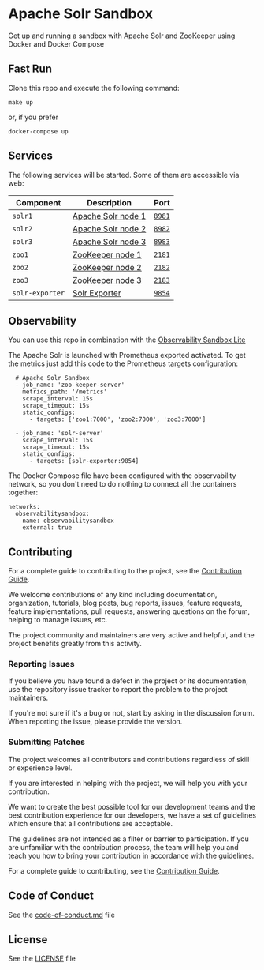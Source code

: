 # Apache Solr Sandbox

Get up and running a sandbox with Apache Solr and ZooKeeper using Docker and Docker Compose

## Fast Run

Clone this repo and execute the following command:

```
make up
```

or, if you prefer

```
docker-compose up
```

## Services

The following services will be started. Some of them are accessible via web:

| Component                                  | Description                                                 | Port      |
| ---------------------------------------    | --------------------------------------------------------    | -------------------------------    |
| `solr1`                                    | [Apache Solr node 1](https://solr.apache.org/)              | [`8981`](http://localhost:8981/) |
| `solr2`                                    | [Apache Solr node 2](https://solr.apache.org/)              | [`8982`](http://localhost:8982/) |
| `solr3`                                    | [Apache Solr node 3](https://solr.apache.org/)              | [`8983`](http://localhost:8983/) |
| `zoo1`                                     | [ZooKeeper node 1](https://zookeeper.apache.org/)           | [`2181`](http://localhost:2181/) |
| `zoo2`                                     | [ZooKeeper node 2](https://zookeeper.apache.org/)           | [`2182`](http://localhost:2182/) |
| `zoo3`                                     | [ZooKeeper node 3](https://zookeeper.apache.org/)           | [`2183`](http://localhost:2183/) |
| `solr-exporter`                            | [Solr Exporter](https://solr.apache.org/guide/7_3/monitoring-solr-with-prometheus-and-grafana.html)                  | [`9854`](http://localhost:9854/) |

## Observability

You can use this repo in combination with the [Observability Sandbox Lite](https://github.com/adriannovegil/observability-sandbox-lite)

The Apache Solr is launched with Prometheus exported activated. To get the metrics just add this code to the Prometheus targets configuration:

```
  # Apache Solr Sandbox
  - job_name: 'zoo-keeper-server'
    metrics_path: '/metrics'
    scrape_interval: 15s
    scrape_timeout: 15s
    static_configs:
      - targets: ['zoo1:7000', 'zoo2:7000', 'zoo3:7000']

  - job_name: 'solr-server'
    scrape_interval: 15s
    scrape_timeout: 15s
    static_configs:
      - targets: [solr-exporter:9854]
```

The Docker Compose file have been configured with the observability network, so you don't need to do nothing to connect all the containers together:

```
networks:
  observabilitysandbox:
    name: observabilitysandbox
    external: true
```

## Contributing

For a complete guide to contributing to the project, see the [Contribution Guide](CONTRIBUTING.md).

We welcome contributions of any kind including documentation, organization, tutorials, blog posts, bug reports, issues, feature requests, feature implementations, pull requests, answering questions on the forum, helping to manage issues, etc.

The project community and maintainers are very active and helpful, and the project benefits greatly from this activity.

### Reporting Issues

If you believe you have found a defect in the project or its documentation, use the repository issue tracker to report the problem to the project maintainers.

If you're not sure if it's a bug or not, start by asking in the discussion forum. When reporting the issue, please provide the version.

### Submitting Patches

The project welcomes all contributors and contributions regardless of skill or experience level.

If you are interested in helping with the project, we will help you with your contribution.

We want to create the best possible tool for our development teams and the best contribution experience for our developers, we have a set of guidelines which ensure that all contributions are acceptable.

The guidelines are not intended as a filter or barrier to participation. If you are unfamiliar with the contribution process, the team will help you and teach you how to bring your contribution in accordance with the guidelines.

For a complete guide to contributing, see the [Contribution Guide](CONTRIBUTING.md).

## Code of Conduct

See the [code-of-conduct.md](./code-of-conduct.md) file

## License

See the [LICENSE](./LICENSE) file
